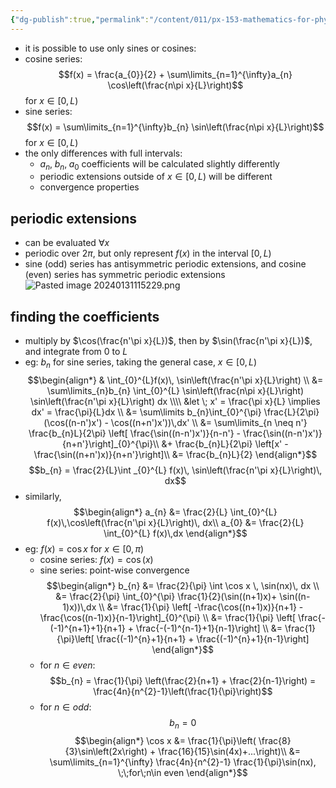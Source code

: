 ```yaml
---
{"dg-publish":true,"permalink":"/content/011/px-153-mathematics-for-physicists/term-2/px-153-j-fourier-series/px-153-j8-fourier-sine-and-cosine-series/","created":"2024-11-25T10:50:32.000+00:00","updated":"2024-11-26T19:39:45.319+00:00"}
---
```


- it is possible to use only sines or cosines:
- cosine series: 
$$f(x) = \frac{a_{0}}{2} + \sum\limits_{n=1}^{\infty}a_{n} \cos\left(\frac{n\pi x}{L}\right)$$ for $x \in [0,L)$
- sine series: 
$$f(x) =  \sum\limits_{n=1}^{\infty}b_{n} \sin\left(\frac{n\pi x}{L}\right)$$ for $x \in [0,L)$
- the only differences with full intervals:
	- $a_{n},\; b_{n},\; a_{0}$ coefficients will be calculated slightly differently
	- periodic extensions outside of $x \in [0,L)$ will be different
	- convergence properties
## periodic extensions
- can be evaluated $\forall x$
- periodic over $2\pi$, but only represent $f(x)$ in the interval $[0,L)$
- sine (odd) series has antisymmetric periodic extensions, and cosine (even) series has symmetric periodic extensions
![Pasted image 20240131115229.png](/img/user/pics/Pasted%20image%2020240131115229.png)

## finding the coefficients
- multiply by $\cos(\frac{n'\pi x}{L})$, then by $\sin(\frac{n'\pi x}{L})$, and integrate from $0$ to $L$
- eg: $b_{n}$ for sine series, taking the general case, $x \in [0,L)$
$$\begin{align*}
	& \int_{0}^{L}f(x)\, \sin\left(\frac{n'\pi x}{L}\right) \\
	&= \sum\limits_{n}b_{n} \int_{0}^{L} \sin\left(\frac{n\pi x}{L}\right) \sin\left(\frac{n'\pi x}{L}\right) dx \\\\
	&let \; x' = \frac{\pi x}{L} \implies dx' = \frac{\pi}{L}dx \\
	&= \sum\limits b_{n}\int_{0}^{\pi} \frac{L}{2\pi} (\cos((n-n')x') - \cos((n+n')x'))\,dx' \\
	&= \sum\limits_{n \neq n'} \frac{b_{n}L}{2\pi} \left[ \frac{\sin((n-n')x')}{n-n'} - \frac{\sin((n-n')x')}{n+n'}\right]_{0}^{\pi}\\
	&+ \frac{b_{n}L}{2\pi} \left[x' - \frac{\sin((n+n')x)}{n+n'}\right]\\
	&= \frac{b_{n}L}{2}
\end{align*}$$
$$b_{n} = \frac{2}{L}\int _{0}^{L} f(x)\, \sin\left(\frac{n'\pi x}{L}\right)\, dx$$
- similarly, 
$$\begin{align*}
	a_{n} &= \frac{2}{L} \int_{0}^{L} f(x)\,\cos\left(\frac{n'\pi x}{L}\right)\, dx\\
	a_{0} &= \frac{2}{L} \int_{0}^{L} f(x)\,dx
\end{align*}$$
- eg: $f(x) = \cos x$ for $x \in [0,\pi)$
	- cosine series: $f(x) = \cos(x)$
	- sine series: point-wise convergence 
$$\begin{align*}
	b_{n} &= \frac{2}{\pi} \int \cos x \, \sin(nx)\, dx \\
	&= \frac{2}{\pi} \int_{0}^{\pi} \frac{1}{2}(\sin((n+1)x)+ \sin((n-1)x))\,dx \\
	&= \frac{1}{\pi} \left[ -\frac{\cos((n+1)x)}{n+1} -\frac{\cos((n-1)x)}{n-1}\right]_{0}^{\pi} \\
	&= \frac{1}{\pi} \left[ \frac{-(-1)^{n+1}+1}{n+1} + \frac{-(-1)^{n-1}+1}{n-1}\right] \\
	&= \frac{1}{\pi}\left[ \frac{(-1)^{n}+1}{n+1} + \frac{(-1)^{n}+1}{n-1}\right]
\end{align*}$$
	- for $n \in even:$ 
	$$b_{n} = \frac{1}{\pi} \left(\frac{2}{n+1} + \frac{2}{n-1}\right) = \frac{4n}{n^{2}-1}\left(\frac{1}{\pi}\right)$$
	- for $n\in odd:$ 
	$$b_{n}=0$$
	$$\begin{align*}
		\cos x &= \frac{1}{\pi}\left( \frac{8}{3}\sin\left(2x\right) + \frac{16}{15}\sin(4x)+...\right)\\
		&= \sum\limits_{n=1}^{\infty} \frac{4n}{n^{2}-1} \frac{1}{\pi}\sin(nx), \;\;for\;n\in even
\end{align*}$$
